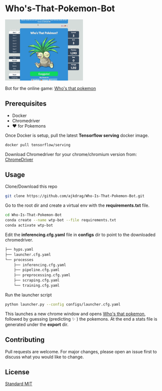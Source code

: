 # Who's-That-Pokemon-Bot
<img src="extras/bot.gif" width=256px height=200px>

Bot for the online game: [Who's that pokemon](https://gearoid.me/pokemon/)

## Prerequisites
* Docker
* Chromedriver
* :heart: for Pokemons

Once Docker is setup, pull the latest **Tensorflow serving** docker image.
```bash
docker pull tensorflow/serving
```
Download Chromedriver for your chrome/chromium version from: [ChromeDriver](https://chromedriver.chromium.org/downloads)

## Usage

Clone/Download this repo 
```bash
git clone https://github.com/ajkdrag/Who-Is-That-Pokemon-Bot.git
```
Go to the root dir and create a virtual env with the **requirements.txt** file.

```bash
cd Who-Is-That-Pokemon-Bot
conda create --name wtp-bot --file requirements.txt
conda activate wtp-bot
```
Edit the **inferencing.cfg.yaml** file in **configs** dir to point to the downloaded chromedriver.
```bash
├── hyps.yaml
├── launcher.cfg.yaml
└── processes
    ├── inferencing.cfg.yaml
    ├── pipeline.cfg.yaml
    ├── preprocessing.cfg.yaml
    ├── scraping.cfg.yaml
    └── training.cfg.yaml
```

Run the launcher script
```bash
python launcher.py --config configs/launcher.cfg.yaml
```
This launches a new chrome window and opens [Who's that pokemon](https://gearoid.me/pokemon/), followed by guessing (predicting :sparkles: ) the pokemons. At the end a stats file is generated under the **export** dir.

## Contributing
Pull requests are welcome. For major changes, please open an issue first to discuss what you would like to change.

## License
[Standard MIT](https://choosealicense.com/licenses/mit/)

